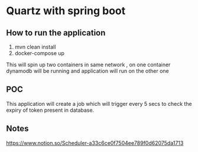 # Quartz with spring boot

## How to run the application
1. mvn clean install
2. docker-compose up

This will spin up two containers in same network , on one container dynamodb will be running and application will run on the other one

## POC
This application will create a job which will trigger every 5 secs to check the expiry of token present in database. 

## Notes
https://www.notion.so/Scheduler-a33c6ce0f7504ee789f0d62075da1713
